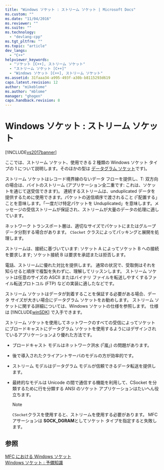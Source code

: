 ```yaml
---
title: "Windows ソケット : ストリーム ソケット | Microsoft Docs"
ms.custom: ""
ms.date: "11/04/2016"
ms.reviewer: ""
ms.suite: ""
ms.technology: 
  - "devlang-cpp"
ms.tgt_pltfrm: ""
ms.topic: "article"
dev_langs: 
  - "C++"
helpviewer_keywords: 
  - "ソケット [C++], ストリーム ソケット"
  - "ストリーム ソケット [C++]"
  - "Windows ソケット [C++], ストリーム ソケット"
ms.assetid: 31faaa34-a995-493f-a30b-b8115293d619
caps.latest.revision: 12
author: "mikeblome"
ms.author: "mblome"
manager: "ghogen"
caps.handback.revision: 8
---
```

# Windows ソケット : ストリーム ソケット
[!INCLUDE[vs2017banner](../assembler/inline/includes/vs2017banner.md)]

ここでは、ストリーム ソケット、使用できる 2 種類の Windows ソケット タイプの 1 について説明します。そのほかの型は [データグラム ソケット](../mfc/windows-sockets-datagram-sockets.md)です\)。  
  
 ストリーム ソケットはレコード境界線のないデータ フローを提供し、T: 双方向の場合は、バイトのストリーム \(アプリケーション全二重です: これは、ソケットを通じて送受信できます\)。  連続するストリームは、unduplicated データを提供するために使用できます。パケットの送信順序で渡されること \(「配置する」ことを意味します。「一度だけ特定パケットを Unduplicated」を意味します。メッセージの受信ストリームが保証され、ストリームが大量のデータの処理に適しています。  
  
 ネットワーク トランスポート層は、適切なサイズでパケットにまたはグループ データ分割する場合があります。  `CSocket` クラスによってパッキングと展開を処理します。  
  
 ストリームは、接続に基づいています: ソケット A によってソケット B への接続を要求します; ソケット接続 B は要求を承認または拒否します。  
  
 電話、ストリームに優れた対比を提供します。  通常の状況で、受取側はそれを知らせると順序で複製を失わずに、理解してリッスンします。  ストリーム ソケットは任意のサイズの ASCII またはバイナリ ファイルを転送しやすくするファイル転送プロトコル \(FTP\) などの実装に適したなどです。  
  
 ストリーム ソケットはデータが到着することを保証する必要がある場合、データ サイズが大きい場合にデータグラム ソケットをお勧めします。  ストリーム ソケットに関する詳細については、Windows ソケットの仕様を参照します。  仕様は [!INCLUDE[winSDK](../atl/includes/winsdk_md.md)] で入手できます。  
  
 ストリーム ソケットを使用してネットワークのすべての受信によってソケットにブロードキャストにデータグラム ソケットを使用するようにはデザインされているアプリケーションより優れた方法です。  
  
-   ブロードキャスト モデルはネットワーク洪水 \(「嵐」\) の問題があります。  
  
-   後で導入されたクライアントサーバのモデルの方が効率的です。  
  
-   ストリーム モデルはデータグラム モデルが信頼できるデータ転送を提供します。  
  
-   最終的なモデルは Unicode の間で通信する機能を利用して、CSocket を分類するために行を分類する ANSI のソケット アプリケーションはたいへん役立ちます。  
  
    > [!NOTE]
    >  `CSocket`クラスを使用すると、ストリームを使用する必要があります。  MFC アサーションは **SOCK\_DGRAM**としてソケット タイプを指定すると失敗します。  
  
## 参照  
 [MFC における Windows ソケット](../mfc/windows-sockets-in-mfc.md)   
 [Windows ソケット : 予備知識](../mfc/windows-sockets-background.md)